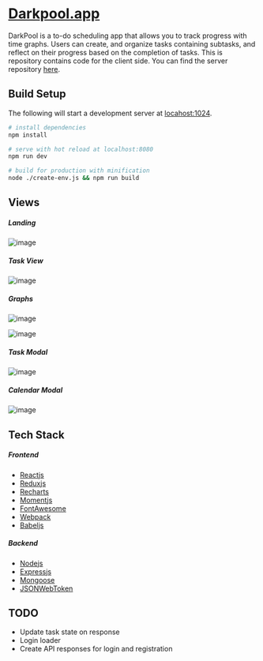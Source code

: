 <!-- @format -->

# [Darkpool.app](https://darkpool.netlify.app)
DarkPool is a to-do scheduling app that allows you to track progress with time graphs.
Users can create, and organize tasks containing subtasks, and reflect on their progress based on the completion of tasks.
This is repository contains code for the client side. You can find the server repository [here](https://github.com/verydecent/dark-pool-server).

## Build Setup

The following will start a development server at [locahost:1024](http://127.0.0.1:1024).

```bash
# install dependencies
npm install

# serve with hot reload at localhost:8080
npm run dev

# build for production with minification
node ./create-env.js && npm run build
```

## Views

##### Landing
![image](https://i.imgur.com/Kz9D4Si.png)

##### Task View
![image](https://i.imgur.com/Ckl5A0i.png)

##### Graphs
![image](https://i.imgur.com/mxhTohZ.png)

![image](https://i.imgur.com/pJP6uz0.png)

##### Task Modal
![image](https://i.imgur.com/gmdw47P.png)

##### Calendar Modal
![image](https://i.imgur.com/cKaq9T3.png)

## Tech Stack

##### Frontend
- [Reactjs](https://reactjs.org)
- [Reduxjs](https://redux.js.org)
- [Recharts](https://recharts.org)
- [Momentjs](https://momentjs.com)
- [FontAwesome](https://fontawesome.com)
- [Webpack](https://webpack.js.org)
- [Babeljs](https://babeljs.io)

##### Backend
- [Nodejs](https://nodejs.org)
- [Expressjs](https://expressjs.com)
- [Mongoose](https://mongoosejs.com)
- [JSONWebToken](https://jwt.io)

## TODO

- Update task state on response
- Login loader
- Create API responses for login and registration
